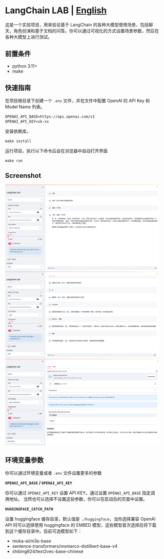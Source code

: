 # LangChain LAB | [English](README.md)

这是一个实验项目，用来验证基于 LangChain 的各种大模型使用场景，包括聊天，角色扮演和基于文档的问答。你可以通过可视化的方式设置场景参数，然后在各种大模型上进行测试。

## 前置条件

* python 3.11+
* make

## 快速指南

在项目根目录下创建一个 `.env` 文件，并在文件中配置 OpenAI 的 API Key 和 Model Name 列表。

```text
OPENAI_API_BASE=https://api.openai.com/v1
OPENAI_API_KEY=sk-xx
```

安装依赖库。

```shell
make install
```

运行项目，执行以下命令后会在浏览器中自动打开界面

```shell
make run
```

## Screenshot

![](docs/image-chat.png)
![](docs/image-player.png)
![](docs/image-doc.png)


## 环境变量参数

你可以通过环境变量或者 `.env` 文件设置更多的参数

**`OPENAI_API_BASE` / `OPENAI_API_KEY`**

你可以通过 `OPENAI_API_KEY` 设置 API KEY。通过设置 `OPENAI_API_BASE` 指定调用地址。 当然也可以选择不设置这些参数，你可以在启动后的页面中设置。

**`HUGGINGFACE_CATCH_PATH`**

设置 huggingface 缓存目录，默认值是 `./huggingface`，当你选择兼容 OpenAI API 时可以选择使用 huggingface 的 EMBED 模型，这些模型首次选择后将下载到这个缓存目录中。目前可选模型如下：

* moka-ai/m3e-base
* sentence-transformers/msmarco-distilbert-base-v4
* shibing624/text2vec-base-chinese
